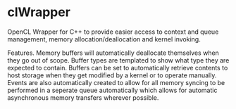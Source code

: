 clWrapper
=========

OpenCL Wrapper for C++ to provide easier access to context and queue management, 
memory allocation/deallocation and kernel invoking.

Features.
Memory buffers will automatically deallocate themselves when they go out of scope.
Buffer types are templated to show what type they are expected to contain.
Buffers can be set to automatically retrieve contents to host storage when they get modified by a kernel or to operate manually. Events are also automatically created to allow for all memory syncing to be performed in a seperate queue automatically which allows for automatic asynchronous memory transfers wherever possible.

